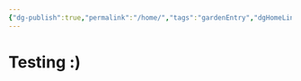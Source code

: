 ```yaml
---
{"dg-publish":true,"permalink":"/home/","tags":"gardenEntry","dgHomeLink":true,"dgPassFrontmatter":false}
---
```




# Testing :)